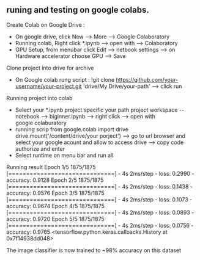 ## runing and testing on google colabs.
Create Colab on Google Drive :
 - On google drive, click New --> More --> Google Colaboratory 
 - Running colab, Right click *.ipynb --> open with --> Colaboratory 
 - GPU Setup, from menubar click Edit --> netbook settings --> on Hardware accelerator choose GPU --> Save

Clone project into drive for archive
 - On Google colab rung script : !git clone https://github.com/your-username/your-project.git 'drive/My Drive/your-path' --> click run
 
Running project into colab
 - Select your *.ipynb project specific your path project workspace -- notebook --> biginner.ipynb --> right click --> open with     
   google colaburatory
 - running scrip from google.colab import drive drive.mount('/content/drive/your porject') --> go to url browser and select your google    acount and allow to access drive --> copy code authorize and enter
 - Select runtime on menu bar and run all

Running result
Epoch 1/5
1875/1875 [==============================] - 4s 2ms/step - loss: 0.2990 - accuracy: 0.9128
Epoch 2/5
1875/1875 [==============================] - 4s 2ms/step - loss: 0.1438 - accuracy: 0.9576
Epoch 3/5
1875/1875 [==============================] - 4s 2ms/step - loss: 0.1073 - accuracy: 0.9674
Epoch 4/5
1875/1875 [==============================] - 4s 2ms/step - loss: 0.0893 - accuracy: 0.9720
Epoch 5/5
1875/1875 [==============================] - 4s 2ms/step - loss: 0.0756 - accuracy: 0.9765
<tensorflow.python.keras.callbacks.History at 0x7f14938dd048>

The image classifier is now trained to ~98% accuracy on this dataset